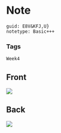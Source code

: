 # Note
```
guid: E8V&KFJ,U}
notetype: Basic+++
```

### Tags
```
Week4
```

## Front
<img src="paste-440a6312f129fd42871d86bad7d6a0de3f1fc7b0.jpg">

## Back
<img src="paste-b2a55b220c470fd5b543f1d7343812efd9316736.jpg">
